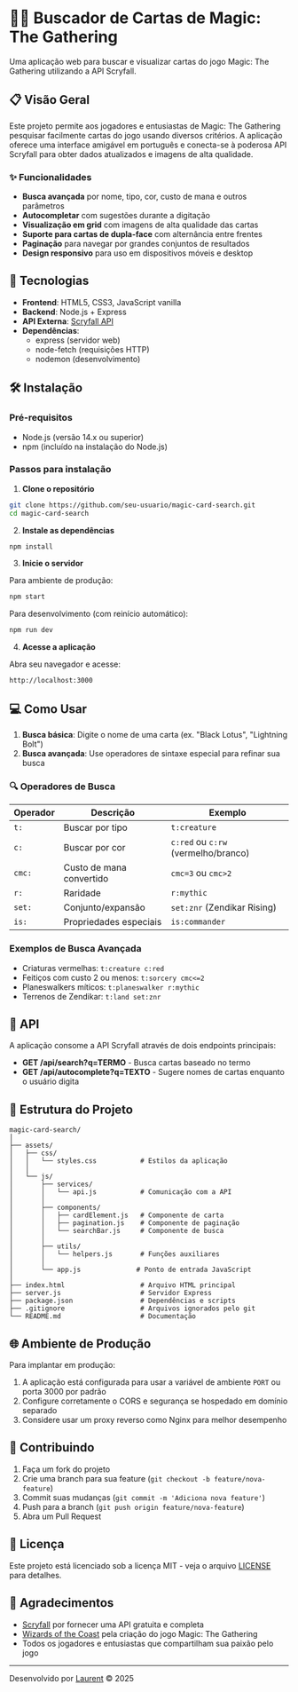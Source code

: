 # 🧙‍♂️ Buscador de Cartas de Magic: The Gathering

Uma aplicação web para buscar e visualizar cartas do jogo Magic: The Gathering utilizando a API Scryfall.

## 📋 Visão Geral

Este projeto permite aos jogadores e entusiastas de Magic: The Gathering pesquisar facilmente cartas do jogo usando diversos critérios. A aplicação oferece uma interface amigável em português e conecta-se à poderosa API Scryfall para obter dados atualizados e imagens de alta qualidade.

### ✨ Funcionalidades

- **Busca avançada** por nome, tipo, cor, custo de mana e outros parâmetros
- **Autocompletar** com sugestões durante a digitação
- **Visualização em grid** com imagens de alta qualidade das cartas
- **Suporte para cartas de dupla-face** com alternância entre frentes
- **Paginação** para navegar por grandes conjuntos de resultados
- **Design responsivo** para uso em dispositivos móveis e desktop

## 🚀 Tecnologias

- **Frontend**: HTML5, CSS3, JavaScript vanilla
- **Backend**: Node.js + Express
- **API Externa**: [Scryfall API](https://scryfall.com/docs/api)
- **Dependências**: 
  - express (servidor web)
  - node-fetch (requisições HTTP)
  - nodemon (desenvolvimento)

## 🛠️ Instalação

### Pré-requisitos

- Node.js (versão 14.x ou superior)
- npm (incluído na instalação do Node.js)

### Passos para instalação

1. **Clone o repositório**

```bash
git clone https://github.com/seu-usuario/magic-card-search.git
cd magic-card-search
```

2. **Instale as dependências**

```bash
npm install
```

3. **Inicie o servidor**

Para ambiente de produção:
```bash
npm start
```

Para desenvolvimento (com reinício automático):
```bash
npm run dev
```

4. **Acesse a aplicação**

Abra seu navegador e acesse:
```
http://localhost:3000
```

## 💻 Como Usar

1. **Busca básica**: Digite o nome de uma carta (ex. "Black Lotus", "Lightning Bolt")
2. **Busca avançada**: Use operadores de sintaxe especial para refinar sua busca

### 🔍 Operadores de Busca

| Operador | Descrição | Exemplo |
|----------|-----------|---------|
| `t:` | Buscar por tipo | `t:creature` |
| `c:` | Buscar por cor | `c:red` ou `c:rw` (vermelho/branco) |
| `cmc:` | Custo de mana convertido | `cmc=3` ou `cmc>2` |
| `r:` | Raridade | `r:mythic` |
| `set:` | Conjunto/expansão | `set:znr` (Zendikar Rising) |
| `is:` | Propriedades especiais | `is:commander` |

### Exemplos de Busca Avançada

- Criaturas vermelhas: `t:creature c:red`
- Feitiços com custo 2 ou menos: `t:sorcery cmc<=2`
- Planeswalkers míticos: `t:planeswalker r:mythic`
- Terrenos de Zendikar: `t:land set:znr`

## 🔄 API

A aplicação consome a API Scryfall através de dois endpoints principais:

- **GET /api/search?q=TERMO** - Busca cartas baseado no termo
- **GET /api/autocomplete?q=TEXTO** - Sugere nomes de cartas enquanto o usuário digita

## 📁 Estrutura do Projeto

```
magic-card-search/
│
├── assets/
│   ├── css/
│   │   └── styles.css           # Estilos da aplicação
│   │
│   └── js/
│       ├── services/
│       │   └── api.js           # Comunicação com a API
│       │
│       ├── components/
│       │   ├── cardElement.js   # Componente de carta
│       │   ├── pagination.js    # Componente de paginação
│       │   └── searchBar.js     # Componente de busca
│       │
│       ├── utils/
│       │   └── helpers.js       # Funções auxiliares
│       │
│       └── app.js              # Ponto de entrada JavaScript
│
├── index.html                   # Arquivo HTML principal
├── server.js                    # Servidor Express
├── package.json                 # Dependências e scripts
├── .gitignore                   # Arquivos ignorados pelo git
└── README.md                    # Documentação
```

## 🌐 Ambiente de Produção

Para implantar em produção:

1. A aplicação está configurada para usar a variável de ambiente `PORT` ou porta 3000 por padrão
2. Configure corretamente o CORS e segurança se hospedado em domínio separado
3. Considere usar um proxy reverso como Nginx para melhor desempenho

## 🤝 Contribuindo

1. Faça um fork do projeto
2. Crie uma branch para sua feature (`git checkout -b feature/nova-feature`)
3. Commit suas mudanças (`git commit -m 'Adiciona nova feature'`)
4. Push para a branch (`git push origin feature/nova-feature`)
5. Abra um Pull Request

## 📜 Licença

Este projeto está licenciado sob a licença MIT - veja o arquivo [LICENSE](LICENSE) para detalhes.

## 👏 Agradecimentos

- [Scryfall](https://scryfall.com/) por fornecer uma API gratuita e completa
- [Wizards of the Coast](https://company.wizards.com/) pela criação do jogo Magic: The Gathering
- Todos os jogadores e entusiastas que compartilham sua paixão pelo jogo

---

Desenvolvido por [Laurent](https://github.com/LaurentP03) © 2025